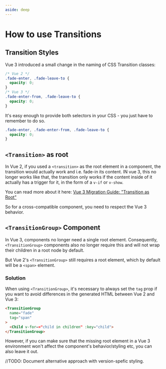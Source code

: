 ```yaml
---
aside: deep
---
```

# How to use Transitions

## Transition Styles

Vue 3 introduced a small change in the naming of CSS Transition classes:

```css
/* Vue 2 */
.fade-enter, .fade-leave-to {
  opacity: 0;
}
/* Vue 3 */
.fade-enter-from, .fade-leave-to {
  opacity: 0;
}
```

It's easy enough to provide both selectors in your CSS - you just have to remember to do so.

```css
.fade-enter, .fade-enter-from, .fade-leave-to {
  opacity: 0;
}
```

## `<Transition>` as root

In Vue 2, if you used a `<transition>` as the root element in a component, the transition would actually work and i.e. fade-in its content. IN vue 3, this no longer works like that, the transition only works if the content inside of it actually has a trigger for it, in the form of a `v-if` or `v-show`.

You can read more about it here: [Vue 3 Migration Guide: "Transition as Root"](https://v3.vuejs.org/guide/migration/transition-as-root.html#overview)

So for a cross-compatible component, you need to respect the Vue 3 behavior.

## `<TransitionGroup>` Component

In Vue 3, components no longer need a single root element. Consequently, `<TransitionGroup>` components also no longer require this and will not wrap their children in a root node by default.

But Vue 2's `<TransitionGroup>` still requires a root element, which by default will be a `<span>` element.

### Solution

When using `<TransitionGroup>`, it's necessary to always set the `tag` prop if you want to avoid differences in the generated HTML between Vue 2 and Vue 3:

```html
<TransitionGroup 
  name="fade" 
  tag="span"
>
  <Child v-for=="child in children" :key="child">
</TransitionGroup>
```
However, if you can make sure that the missing root element in a Vue 3 environment won't affect the component's behavior/styling etc, you can also leave it out.

//TODO: Document alternative approach with version-spefic styling.
